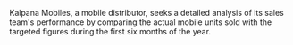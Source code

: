 Kalpana Mobiles, a mobile distributor, seeks a detailed analysis of its sales team's performance by comparing the actual mobile units sold with the targeted figures during the first six months of the year. 
